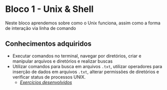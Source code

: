 # Bloco 1 - Unix & Shell

Neste bloco aprendemos sobre como o Unix funciona, assim como a forma de interação via linha de comando

## Conhecimentos adquiridos
- Executar comandos no terminal, navegar por diretórios, criar e manipular arquivos e diretórios e realizar buscas
- Utilizar comandos para busca em arquivos <code>.txt</code>, utilizar operadores para inserção de dados em arquivos <code>.txt</code>, alterar permissões de diretórios e verificar status de processos UNIX.
  * _[Exercícios desenvolvidos](https://github.com/giuseppeusn/trybe_exercicios/tree/main/fundamentos/unix-e-bash/exercicios)_
